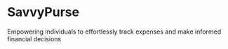 # SavvyPurse
Empowering individuals to effortlessly track expenses and make informed financial decisions
